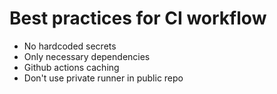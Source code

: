 # Best practices for CI workflow
- No hardcoded secrets
- Only necessary dependencies
- Github actions caching
- Don't use private runner in public repo
